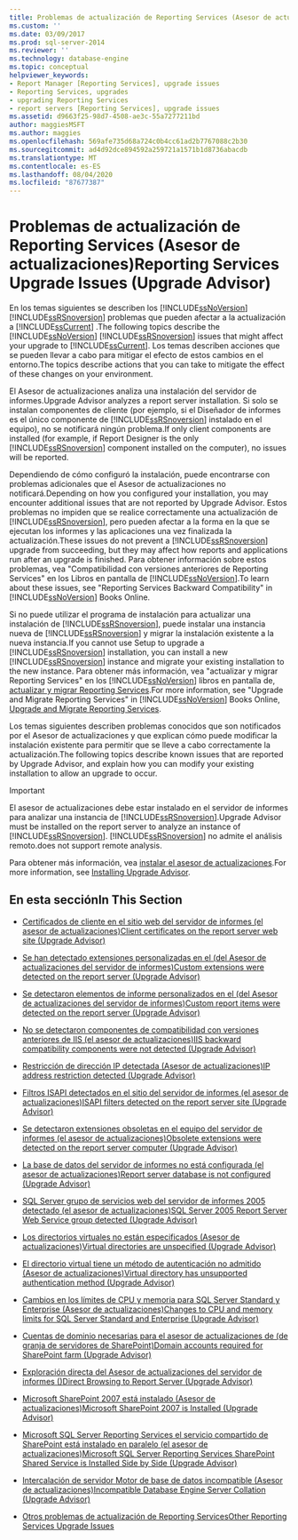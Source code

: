 ```yaml
---
title: Problemas de actualización de Reporting Services (Asesor de actualizaciones) | Microsoft Docs
ms.custom: ''
ms.date: 03/09/2017
ms.prod: sql-server-2014
ms.reviewer: ''
ms.technology: database-engine
ms.topic: conceptual
helpviewer_keywords:
- Report Manager [Reporting Services], upgrade issues
- Reporting Services, upgrades
- upgrading Reporting Services
- report servers [Reporting Services], upgrade issues
ms.assetid: d9663f25-98d7-4508-ae3c-55a7277211bd
author: maggiesMSFT
ms.author: maggies
ms.openlocfilehash: 569afe735d68a724c0b4cc61ad2b7767088c2b30
ms.sourcegitcommit: ad4d92dce894592a259721a1571b1d8736abacdb
ms.translationtype: MT
ms.contentlocale: es-ES
ms.lasthandoff: 08/04/2020
ms.locfileid: "87677387"
---
```

# <a name="reporting-services-upgrade-issues-upgrade-advisor"></a><span data-ttu-id="4adb6-102">Problemas de actualización de Reporting Services (Asesor de actualizaciones)</span><span class="sxs-lookup"><span data-stu-id="4adb6-102">Reporting Services Upgrade Issues (Upgrade Advisor)</span></span>
  <span data-ttu-id="4adb6-103">En los temas siguientes se describen los [!INCLUDE[ssNoVersion](../../includes/ssnoversion-md.md)] [!INCLUDE[ssRSnoversion](../../includes/ssrsnoversion-md.md)] problemas que pueden afectar a la actualización a [!INCLUDE[ssCurrent](../../includes/sscurrent-md.md)] .</span><span class="sxs-lookup"><span data-stu-id="4adb6-103">The following topics describe the [!INCLUDE[ssNoVersion](../../includes/ssnoversion-md.md)] [!INCLUDE[ssRSnoversion](../../includes/ssrsnoversion-md.md)] issues that might affect your upgrade to [!INCLUDE[ssCurrent](../../includes/sscurrent-md.md)].</span></span> <span data-ttu-id="4adb6-104">Los temas describen acciones que se pueden llevar a cabo para mitigar el efecto de estos cambios en el entorno.</span><span class="sxs-lookup"><span data-stu-id="4adb6-104">The topics describe actions that you can take to mitigate the effect of these changes on your environment.</span></span>  
  
 <span data-ttu-id="4adb6-105">El Asesor de actualizaciones analiza una instalación del servidor de informes.</span><span class="sxs-lookup"><span data-stu-id="4adb6-105">Upgrade Advisor analyzes a report server installation.</span></span> <span data-ttu-id="4adb6-106">Si solo se instalan componentes de cliente (por ejemplo, si el Diseñador de informes es el único componente de [!INCLUDE[ssRSnoversion](../../includes/ssrsnoversion-md.md)] instalado en el equipo), no se notificará ningún problema.</span><span class="sxs-lookup"><span data-stu-id="4adb6-106">If only client components are installed (for example, if Report Designer is the only [!INCLUDE[ssRSnoversion](../../includes/ssrsnoversion-md.md)] component installed on the computer), no issues will be reported.</span></span>  
  
 <span data-ttu-id="4adb6-107">Dependiendo de cómo configuró la instalación, puede encontrarse con problemas adicionales que el Asesor de actualizaciones no notificará.</span><span class="sxs-lookup"><span data-stu-id="4adb6-107">Depending on how you configured your installation, you may encounter additional issues that are not reported by Upgrade Advisor.</span></span> <span data-ttu-id="4adb6-108">Estos problemas no impiden que se realice correctamente una actualización de [!INCLUDE[ssRSnoversion](../../includes/ssrsnoversion-md.md)], pero pueden afectar a la forma en la que se ejecutan los informes y las aplicaciones una vez finalizada la actualización.</span><span class="sxs-lookup"><span data-stu-id="4adb6-108">These issues do not prevent a [!INCLUDE[ssRSnoversion](../../includes/ssrsnoversion-md.md)] upgrade from succeeding, but they may affect how reports and applications run after an upgrade is finished.</span></span> <span data-ttu-id="4adb6-109">Para obtener información sobre estos problemas, vea "Compatibilidad con versiones anteriores de Reporting Services" en los Libros en pantalla de [!INCLUDE[ssNoVersion](../../includes/ssnoversion-md.md)].</span><span class="sxs-lookup"><span data-stu-id="4adb6-109">To learn about these issues, see "Reporting Services Backward Compatibility" in [!INCLUDE[ssNoVersion](../../includes/ssnoversion-md.md)] Books Online.</span></span>  
  
 <span data-ttu-id="4adb6-110">Si no puede utilizar el programa de instalación para actualizar una instalación de [!INCLUDE[ssRSnoversion](../../includes/ssrsnoversion-md.md)], puede instalar una instancia nueva de [!INCLUDE[ssRSnoversion](../../includes/ssrsnoversion-md.md)] y migrar la instalación existente a la nueva instancia.</span><span class="sxs-lookup"><span data-stu-id="4adb6-110">If you cannot use Setup to upgrade a [!INCLUDE[ssRSnoversion](../../includes/ssrsnoversion-md.md)] installation, you can install a new [!INCLUDE[ssRSnoversion](../../includes/ssrsnoversion-md.md)] instance and migrate your existing installation to the new instance.</span></span> <span data-ttu-id="4adb6-111">Para obtener más información, vea "actualizar y migrar Reporting Services" en los [!INCLUDE[ssNoVersion](../../includes/ssnoversion-md.md)] libros en pantalla de, [actualizar y migrar Reporting Services](../../reporting-services/install-windows/upgrade-and-migrate-reporting-services.md).</span><span class="sxs-lookup"><span data-stu-id="4adb6-111">For more information, see "Upgrade and Migrate Reporting Services" in [!INCLUDE[ssNoVersion](../../includes/ssnoversion-md.md)] Books Online, [Upgrade and Migrate Reporting Services](../../reporting-services/install-windows/upgrade-and-migrate-reporting-services.md).</span></span>  
  
 <span data-ttu-id="4adb6-112">Los temas siguientes describen problemas conocidos que son notificados por el Asesor de actualizaciones y que explican cómo puede modificar la instalación existente para permitir que se lleve a cabo correctamente la actualización.</span><span class="sxs-lookup"><span data-stu-id="4adb6-112">The following topics describe known issues that are reported by Upgrade Advisor, and explain how you can modify your existing installation to allow an upgrade to occur.</span></span>  
  
> [!IMPORTANT]  
>  <span data-ttu-id="4adb6-113">El asesor de actualizaciones debe estar instalado en el servidor de informes para analizar una instancia de [!INCLUDE[ssRSnoversion](../../includes/ssrsnoversion-md.md)].</span><span class="sxs-lookup"><span data-stu-id="4adb6-113">Upgrade Advisor must be installed on the report server to analyze an instance of [!INCLUDE[ssRSnoversion](../../includes/ssrsnoversion-md.md)].</span></span> [!INCLUDE[ssRSnoversion](../../includes/ssrsnoversion-md.md)] <span data-ttu-id="4adb6-114">no admite el análisis remoto.</span><span class="sxs-lookup"><span data-stu-id="4adb6-114">does not support remote analysis.</span></span>  
>   
>  <span data-ttu-id="4adb6-115">Para obtener más información, vea [instalar el asesor de actualizaciones](../../../2014/sql-server/install/installing-upgrade-advisor.md).</span><span class="sxs-lookup"><span data-stu-id="4adb6-115">For more information, see [Installing Upgrade Advisor](../../../2014/sql-server/install/installing-upgrade-advisor.md).</span></span>  
  
## <a name="in-this-section"></a><span data-ttu-id="4adb6-116">En esta sección</span><span class="sxs-lookup"><span data-stu-id="4adb6-116">In This Section</span></span>  
  
-   [<span data-ttu-id="4adb6-117">Certificados de cliente en el sitio web del servidor de informes &#40;el asesor de actualizaciones&#41;</span><span class="sxs-lookup"><span data-stu-id="4adb6-117">Client certificates on the report server web site &#40;Upgrade Advisor&#41;</span></span>](../../../2014/sql-server/install/client-certificates-on-the-report-server-web-site-upgrade-advisor.md)  
  
-   [<span data-ttu-id="4adb6-118">Se han detectado extensiones personalizadas en el &#40;del Asesor de actualizaciones del servidor de informes&#41;</span><span class="sxs-lookup"><span data-stu-id="4adb6-118">Custom extensions were detected on the report server &#40;Upgrade Advisor&#41;</span></span>](../../../2014/sql-server/install/custom-extensions-were-detected-on-the-report-server-upgrade-advisor.md)  
  
-   [<span data-ttu-id="4adb6-119">Se detectaron elementos de informe personalizados en el &#40;del Asesor de actualizaciones del servidor de informes&#41;</span><span class="sxs-lookup"><span data-stu-id="4adb6-119">Custom report items were detected on the report server &#40;Upgrade Advisor&#41;</span></span>](../../../2014/sql-server/install/custom-report-items-were-detected-on-the-report-server-upgrade-advisor.md)  
  
-   [<span data-ttu-id="4adb6-120">No se detectaron componentes de compatibilidad con versiones anteriores de IIS &#40;el asesor de actualizaciones&#41;</span><span class="sxs-lookup"><span data-stu-id="4adb6-120">IIS backward compatibility components were not detected &#40;Upgrade Advisor&#41;</span></span>](../../../2014/sql-server/install/iis-backward-compatibility-components-were-not-detected-upgrade-advisor.md)  
  
-   [<span data-ttu-id="4adb6-121">Restricción de dirección IP detectada &#40;Asesor de actualizaciones&#41;</span><span class="sxs-lookup"><span data-stu-id="4adb6-121">IP address restriction detected &#40;Upgrade Advisor&#41;</span></span>](../../../2014/sql-server/install/ip-address-restriction-detected-upgrade-advisor.md)  
  
-   [<span data-ttu-id="4adb6-122">Filtros ISAPI detectados en el sitio del servidor de informes &#40;el asesor de actualizaciones&#41;</span><span class="sxs-lookup"><span data-stu-id="4adb6-122">ISAPI filters detected on the report server site &#40;Upgrade Advisor&#41;</span></span>](../../../2014/sql-server/install/isapi-filters-detected-on-the-report-server-site-upgrade-advisor.md)  
  
-   [<span data-ttu-id="4adb6-123">Se detectaron extensiones obsoletas en el equipo del servidor de informes &#40;el asesor de actualizaciones&#41;</span><span class="sxs-lookup"><span data-stu-id="4adb6-123">Obsolete extensions were detected on the report server computer &#40;Upgrade Advisor&#41;</span></span>](../../../2014/sql-server/install/obsolete-extensions-were-detected-on-the-report-server-computer-upgrade-advisor.md)  
  
-   [<span data-ttu-id="4adb6-124">La base de datos del servidor de informes no está configurada &#40;el asesor de actualizaciones&#41;</span><span class="sxs-lookup"><span data-stu-id="4adb6-124">Report server database is not configured &#40;Upgrade Advisor&#41;</span></span>](../../../2014/sql-server/install/report-server-database-is-not-configured-upgrade-advisor.md)  
  
-   [<span data-ttu-id="4adb6-125">SQL Server grupo de servicios web del servidor de informes 2005 detectado &#40;el asesor de actualizaciones&#41;</span><span class="sxs-lookup"><span data-stu-id="4adb6-125">SQL Server 2005 Report Server Web Service group detected &#40;Upgrade Advisor&#41;</span></span>](../../../2014/sql-server/install/sql-server-2005-report-server-web-service-group-detected-upgrade-advisor.md)  
  
-   [<span data-ttu-id="4adb6-126">Los directorios virtuales no están especificados &#40;Asesor de actualizaciones&#41;</span><span class="sxs-lookup"><span data-stu-id="4adb6-126">Virtual directories are unspecified &#40;Upgrade Advisor&#41;</span></span>](../../../2014/sql-server/install/virtual-directories-are-unspecified-upgrade-advisor.md)  
  
-   [<span data-ttu-id="4adb6-127">El directorio virtual tiene un método de autenticación no admitido &#40;Asesor de actualizaciones&#41;</span><span class="sxs-lookup"><span data-stu-id="4adb6-127">Virtual directory has unsupported authentication method &#40;Upgrade Advisor&#41;</span></span>](../../../2014/sql-server/install/virtual-directory-has-unsupported-authentication-method-upgrade-advisor.md)  
  
-   [<span data-ttu-id="4adb6-128">Cambios en los límites de CPU y memoria para SQL Server Standard y Enterprise &#40;Asesor de actualizaciones&#41;</span><span class="sxs-lookup"><span data-stu-id="4adb6-128">Changes to CPU and memory limits for SQL Server Standard and Enterprise &#40;Upgrade Advisor&#41;</span></span>](../../../2014/sql-server/install/cpu-memory-limits-changes-sql-server-standard-enterprise-upgrade-advisor.md)  
  
-   [<span data-ttu-id="4adb6-129">Cuentas de dominio necesarias para el asesor de actualizaciones de &#40;de granja de servidores de SharePoint&#41;</span><span class="sxs-lookup"><span data-stu-id="4adb6-129">Domain accounts required for SharePoint farm &#40;Upgrade Advisor&#41;</span></span>](../../../2014/sql-server/install/domain-accounts-required-for-sharepoint-farm-upgrade-advisor.md)  
  
-   [<span data-ttu-id="4adb6-130">Exploración directa del Asesor de actualizaciones del servidor de informes &#40;&#41;</span><span class="sxs-lookup"><span data-stu-id="4adb6-130">Direct Browsing to Report Server &#40;Upgrade Advisor&#41;</span></span>](../../../2014/sql-server/install/direct-browsing-to-report-server-upgrade-advisor.md)  
  
-   [<span data-ttu-id="4adb6-131">Microsoft SharePoint 2007 está instalado &#40;Asesor de actualizaciones&#41;</span><span class="sxs-lookup"><span data-stu-id="4adb6-131">Microsoft SharePoint 2007 is Installed &#40;Upgrade Advisor&#41;</span></span>](../../../2014/sql-server/install/microsoft-sharepoint-2007-is-installed-upgrade-advisor.md)  
  
-   [<span data-ttu-id="4adb6-132">Microsoft SQL Server Reporting Services el servicio compartido de SharePoint está instalado en paralelo &#40;el asesor de actualizaciones&#41;</span><span class="sxs-lookup"><span data-stu-id="4adb6-132">Microsoft SQL Server Reporting Services SharePoint Shared Service is Installed Side by Side &#40;Upgrade Advisor&#41;</span></span>](../../../2014/sql-server/install/sql-server-reporting-services-sharepoint-shared-service-side-by-side-upgrade-advisor.md)  
  
-   [<span data-ttu-id="4adb6-133">Intercalación de servidor Motor de base de datos incompatible &#40;Asesor de actualizaciones&#41;</span><span class="sxs-lookup"><span data-stu-id="4adb6-133">Incompatible Database Engine Server Collation &#40;Upgrade Advisor&#41;</span></span>](../../../2014/sql-server/install/incompatible-database-engine-server-collation-upgrade-advisor.md)  
  
-   [<span data-ttu-id="4adb6-134">Otros problemas de actualización de Reporting Services</span><span class="sxs-lookup"><span data-stu-id="4adb6-134">Other Reporting Services Upgrade Issues</span></span>](../../../2014/sql-server/install/other-reporting-services-upgrade-issues.md)  
  
  
